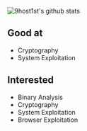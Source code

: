 ![9host1st's github stats](https://github-readme-stats.vercel.app/api?username=9host1st&show_icons=true)
<!--
**9host1st/9host1st** is a ✨ _special_ ✨ repository because its `README.md` (this file) appears on your GitHub profile.
-->

## Good at
- Cryptography
- System Exploitation

## Interested

- Binary Analysis
- Cryptography
- System Exploitation
- Browser Exploitation

